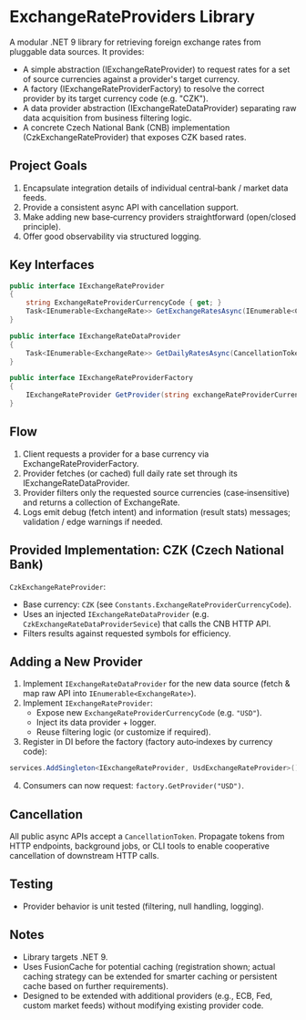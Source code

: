 ﻿# ExchangeRateProviders Library

A modular .NET 9 library for retrieving foreign exchange rates from pluggable data sources. It provides:

- A simple abstraction (IExchangeRateProvider) to request rates for a set of source currencies against a provider's target currency.
- A factory (IExchangeRateProviderFactory) to resolve the correct provider by its target currency code (e.g. "CZK").
- A data provider abstraction (IExchangeRateDataProvider) separating raw data acquisition from business filtering logic.
- A concrete Czech National Bank (CNB) implementation (CzkExchangeRateProvider) that exposes CZK based rates.

## Project Goals

1. Encapsulate integration details of individual central‑bank / market data feeds.
2. Provide a consistent async API with cancellation support.
3. Make adding new base‑currency providers straightforward (open/closed principle).
4. Offer good observability via structured logging.

## Key Interfaces

```csharp
public interface IExchangeRateProvider
{
    string ExchangeRateProviderCurrencyCode { get; }
    Task<IEnumerable<ExchangeRate>> GetExchangeRatesAsync(IEnumerable<Currency> currencies, CancellationToken cancellationToken);
}

public interface IExchangeRateDataProvider
{
    Task<IEnumerable<ExchangeRate>> GetDailyRatesAsync(CancellationToken cancellationToken);
}

public interface IExchangeRateProviderFactory
{
    IExchangeRateProvider GetProvider(string exchangeRateProviderCurrencyCode);
}
```

## Flow

1. Client requests a provider for a base currency via ExchangeRateProviderFactory.
2. Provider fetches (or cached) full daily rate set through its IExchangeRateDataProvider.
3. Provider filters only the requested source currencies (case‑insensitive) and returns a collection of ExchangeRate.
4. Logs emit debug (fetch intent) and information (result stats) messages; validation / edge warnings if needed.

## Provided Implementation: CZK (Czech National Bank)

`CzkExchangeRateProvider`:
- Base currency: `CZK` (see `Constants.ExchangeRateProviderCurrencyCode`).
- Uses an injected `IExchangeRateDataProvider` (e.g. `CzkExchangeRateDataProviderSevice`) that calls the CNB HTTP API.
- Filters results against requested symbols for efficiency.

## Adding a New Provider

1. Implement `IExchangeRateDataProvider` for the new data source (fetch & map raw API into `IEnumerable<ExchangeRate>`).
2. Implement `IExchangeRateProvider`:
   - Expose new `ExchangeRateProviderCurrencyCode` (e.g. `"USD"`).
   - Inject its data provider + logger.
   - Reuse filtering logic (or customize if required).
3. Register in DI before the factory (factory auto‑indexes by currency code):

```csharp
services.AddSingleton<IExchangeRateProvider, UsdExchangeRateProvider>();
```

4. Consumers can now request: `factory.GetProvider("USD")`.

## Cancellation

All public async APIs accept a `CancellationToken`. Propagate tokens from HTTP endpoints, background jobs, or CLI tools to enable cooperative cancellation of downstream HTTP calls.

## Testing

- Provider behavior is unit tested (filtering, null handling, logging). 

## Notes

- Library targets .NET 9.
- Uses FusionCache for potential caching (registration shown; actual caching strategy can be extended for smarter caching or persistent cache based on further requirements).
- Designed to be extended with additional providers (e.g., ECB, Fed, custom market feeds) without modifying existing provider code.

